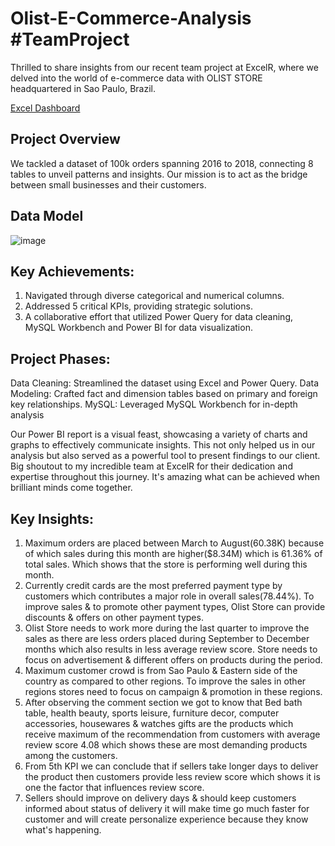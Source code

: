 # Olist-E-Commerce-Analysis #TeamProject 

Thrilled to share insights from our recent team project at ExcelR, where we delved into the world of e-commerce data with OLIST STORE headquartered in Sao Paulo, Brazil.

[Excel Dashboard](https://github.com/SameeraKota/Olist-E-Commerce-Analysis/blob/main/Olist%20Excel%20Dashboard.pdf)


## Project Overview
We tackled a dataset of 100k orders spanning 2016 to 2018, connecting 8 tables to unveil patterns and insights. Our mission is to act as the bridge between small businesses and their customers. 

## Data Model

![image](https://github.com/SameeraKota/Olist-E-Commerce-Analysis/assets/151723407/b5a75d98-451e-47c1-867f-ef5e04dd7084)

## Key Achievements:
1. Navigated through diverse categorical and numerical columns.
2. Addressed 5 critical KPIs, providing strategic solutions.
3. A collaborative effort that utilized Power Query for data cleaning, MySQL Workbench and Power BI for data visualization.

## Project Phases:
Data Cleaning: Streamlined the dataset using Excel and Power Query.
Data Modeling: Crafted fact and dimension tables based on primary and foreign key relationships.
MySQL: Leveraged MySQL Workbench for in-depth analysis

Our Power BI report is a visual feast, showcasing a variety of charts and graphs to effectively communicate insights. This not only helped us in our analysis but also served as a powerful tool to present findings to our client.
Big shoutout to my incredible team at ExcelR for their dedication and expertise throughout this journey. It's amazing what can be achieved when brilliant minds come together.

## Key Insights:

1. Maximum orders are placed between March to August(60.38K) because of which sales during this month are higher($8.34M) which is 61.36% of total sales. Which shows that the store is performing well during this month.
2. Currently credit cards are the most preferred payment type by customers which contributes a major role in overall sales(78.44%). To improve sales & to promote other payment types, Olist Store can provide discounts & offers on other payment types.
3. Olist Store needs to work more during the last quarter to improve the sales as there are less orders placed during September to December months which also results in less average review score. Store needs to focus on advertisement & different offers on products during the period.
4. Maximum customer crowd is from Sao Paulo & Eastern side of the country as compared to other regions. To improve the sales in other regions stores need to focus on campaign & promotion in these regions.
5. After observing the comment section we got to know that Bed bath table, health beauty, sports leisure, furniture decor, computer accessories, housewares & watches gifts are the products which receive maximum of the recommendation from customers with average review score 4.08 which shows these are most demanding products among the customers.
6. From 5th KPI we can conclude that if sellers take longer days to deliver the product then customers provide less review score which shows it is one the factor that influences review score.
7. Sellers should improve on delivery days & should keep customers informed about status of delivery it will make time go much faster for customer and will create personalize experience because they know what's happening.



